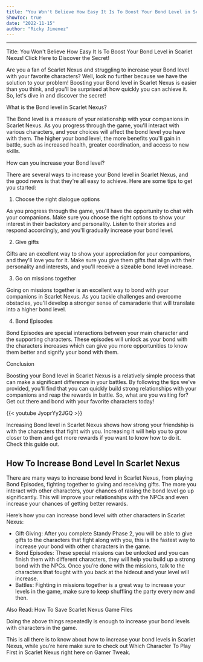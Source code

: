 ```yaml
---
title: "You Won't Believe How Easy It Is To Boost Your Bond Level in Scarlet Nexus! Click Here to Discover the Secret!"
ShowToc: true 
date: "2022-11-15"
author: "Ricky Jimenez"
---
```

*****
Title: You Won't Believe How Easy It Is To Boost Your Bond Level in Scarlet Nexus! Click Here to Discover the Secret!

Are you a fan of Scarlet Nexus and struggling to increase your Bond level with your favorite characters? Well, look no further because we have the solution to your problem! Boosting your Bond level in Scarlet Nexus is easier than you think, and you'll be surprised at how quickly you can achieve it. So, let's dive in and discover the secret!

What is the Bond level in Scarlet Nexus?

The Bond level is a measure of your relationship with your companions in Scarlet Nexus. As you progress through the game, you'll interact with various characters, and your choices will affect the bond level you have with them. The higher your bond level, the more benefits you'll gain in battle, such as increased health, greater coordination, and access to new skills.

How can you increase your Bond level?

There are several ways to increase your Bond level in Scarlet Nexus, and the good news is that they're all easy to achieve. Here are some tips to get you started:

1. Choose the right dialogue options

As you progress through the game, you'll have the opportunity to chat with your companions. Make sure you choose the right options to show your interest in their backstory and personality. Listen to their stories and respond accordingly, and you'll gradually increase your bond level.

2. Give gifts

Gifts are an excellent way to show your appreciation for your companions, and they'll love you for it. Make sure you give them gifts that align with their personality and interests, and you'll receive a sizeable bond level increase.

3. Go on missions together

Going on missions together is an excellent way to bond with your companions in Scarlet Nexus. As you tackle challenges and overcome obstacles, you'll develop a stronger sense of camaraderie that will translate into a higher bond level.

4. Bond Episodes

Bond Episodes are special interactions between your main character and the supporting characters. These episodes will unlock as your bond with the characters increases which can give you more opportunities to know them better and signify your bond with them.

Conclusion

Boosting your Bond level in Scarlet Nexus is a relatively simple process that can make a significant difference in your battles. By following the tips we've provided, you'll find that you can quickly build strong relationships with your companions and reap the rewards in battle. So, what are you waiting for? Get out there and bond with your favorite characters today!

{{< youtube JyoprYy2JGQ >}} 



Increasing Bond level in Scarlet Nexus shows how strong your friendship is with the characters that fight with you. Increasing it will help you to grow closer to them and get more rewards if you want to know how to do it. Check this guide out.
 
## How To Increase Bond Level In Scarlet Nexus
 
There are many ways to increase bond level in Scarlet Nexus, from playing Bond Episodes, fighting together to giving and receiving gifts. The more you interact with other characters, your chances of raising the bond level go up significantly. This will improve your relationships with the NPCs and even increase your chances of getting better rewards.
 

 
Here’s how you can increase bond level with other characters in Scarlet Nexus:
 
- Gift Giving: After you complete Standy Phase 2, you will be able to give gifts to the characters that fight along with you, this is the fastest way to increase your bond with other characters in the game.
 - Bond Episodes: These special missions can be unlocked and you can finish them with different characters, they will help you build up a strong bond with the NPCs. Once you’re done with the missions, talk to the characters that fought with you back at the hideout and your level will increase.
 - Battles: Fighting in missions together is a great way to increase your levels in the game, make sure to keep shuffling the party every now and then.

 
Also Read: How To Save Scarlet Nexus Game Files
 
Doing the above things repeatedly is enough to increase your bond levels with characters in the game.
 
This is all there is to know about how to increase your bond levels in Scarlet Nexus, while you’re here make sure to check out Which Character To Play First in Scarlet Nexus right here on Gamer Tweak.




